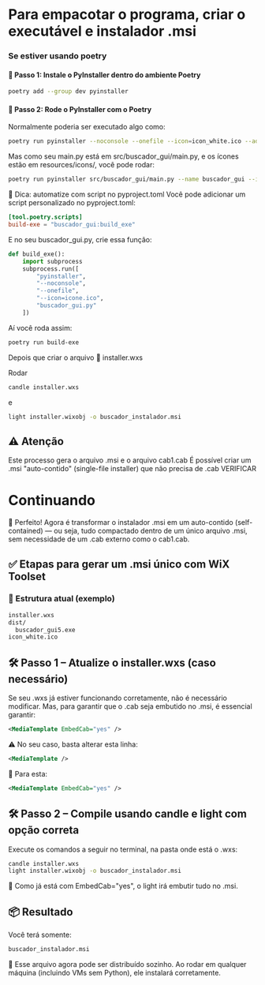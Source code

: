 # Para empacotar o programa, criar o executável e instalador .msi

### Se estiver usando poetry
#### 📌 Passo 1: Instale o PyInstaller dentro do ambiente Poetry
```bash
poetry add --group dev pyinstaller
```
#### 📌 Passo 2: Rode o PyInstaller com o Poetry
Normalmente poderia ser executado algo como:
```bash
poetry run pyinstaller --noconsole --onefile --icon=icon_white.ico --add-data "icon_white.ico;." buscador_gui.py

```
Mas como seu main.py está em src/buscador_gui/main.py, e os ícones estão em resources/icons/, você pode rodar:
```bash
poetry run pyinstaller src/buscador_gui/main.py --name buscador_gui --icon=resources/icons/icone.ico --noconfirm --onefile --noconsole --add-data "resources/icons;resources/icons" --paths=src
```

🧠 Dica: automatize com script no pyproject.toml
Você pode adicionar um script personalizado no pyproject.toml:
```toml
[tool.poetry.scripts]
build-exe = "buscador_gui:build_exe"
```
E no seu buscador_gui.py, crie essa função:
```python
def build_exe():
    import subprocess
    subprocess.run([
        "pyinstaller",
        "--noconsole",
        "--onefile",
        "--icon=icone.ico",
        "buscador_gui.py"
    ])
```
Aí você roda assim:
```bash
poetry run build-exe
```

Depois que criar o arquivo 📄 installer.wxs

Rodar
```bash
candle installer.wxs
```
e
```bash
light installer.wixobj -o buscador_instalador.msi
```
## ⚠️ Atenção
Este processo gera o arquivo .msi e o arquivo cab1.cab
É possível criar um .msi "auto-contido" (single-file installer) que não precisa de .cab
VERIFICAR

# Continuando

🎯 Perfeito! Agora é transformar o instalador .msi em um auto-contido (self-contained) — ou seja, tudo compactado dentro de um único arquivo .msi, sem necessidade de um .cab externo como o cab1.cab.

## ✅ Etapas para gerar um .msi único com WiX Toolset

### 📁 Estrutura atual (exemplo)
```txt
installer.wxs
dist/
  buscador_gui5.exe
icon_white.ico
```
## 🛠️ Passo 1 – Atualize o installer.wxs (caso necessário)
Se seu .wxs já estiver funcionando corretamente, não é necessário modificar.
Mas, para garantir que o .cab seja embutido no .msi, é essencial garantir:
```xml
<MediaTemplate EmbedCab="yes" />
```
⚠️ No seu caso, basta alterar esta linha:
```xml
<MediaTemplate />
```
🔁 Para esta:
```xml
<MediaTemplate EmbedCab="yes" />
```
## 🛠️ Passo 2 – Compile usando candle e light com opção correta
Execute os comandos a seguir no terminal, na pasta onde está o .wxs:
```bash
candle installer.wxs
light installer.wixobj -o buscador_instalador.msi
```
🔹 Como já está com EmbedCab="yes", o light irá embutir tudo no .msi.

## 📦 Resultado
Você terá somente:
```txt
buscador_instalador.msi
```
📌 Esse arquivo agora pode ser distribuído sozinho. Ao rodar em qualquer máquina (incluindo VMs sem Python), ele instalará corretamente.
